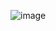 ![image](https://user-images.githubusercontent.com/72289126/148567121-171d8935-e7d9-410b-b8ca-d4d501b85e90.png)
